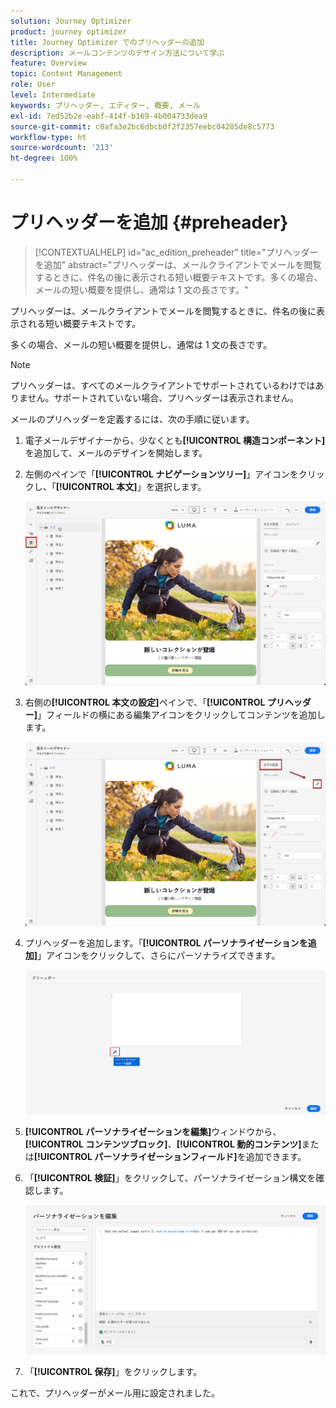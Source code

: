 ```yaml
---
solution: Journey Optimizer
product: journey optimizer
title: Journey Optimizer でのプリヘッダーの追加
description: メールコンテンツのデザイン方法について学ぶ
feature: Overview
topic: Content Management
role: User
level: Intermediate
keywords: プリヘッダー, エディター, 概要, メール
exl-id: 7ed52b2e-eabf-414f-b169-4b004733dea9
source-git-commit: c0afa3e2bc6dbcb0f2f2357eebc04285de8c5773
workflow-type: ht
source-wordcount: '213'
ht-degree: 100%

---
```


# プリヘッダーを追加 {#preheader}

>[!CONTEXTUALHELP]
>id="ac_edition_preheader"
>title="プリヘッダーを追加"
>abstract="プリヘッダーは、メールクライアントでメールを閲覧するときに、件名の後に表示される短い概要テキストです。多くの場合、メールの短い概要を提供し、通常は 1 文の長さです。"

プリヘッダーは、メールクライアントでメールを閲覧するときに、件名の後に表示される短い概要テキストです。

多くの場合、メールの短い概要を提供し、通常は 1 文の長さです。

>[!NOTE]
>
>プリヘッダーは、すべてのメールクライアントでサポートされているわけではありません。サポートされていない場合、プリヘッダーは表示されません。

メールのプリヘッダーを定義するには、次の手順に従います。

1. 電子メールデザイナーから、少なくとも&#x200B;**[!UICONTROL 構造コンポーネント]**&#x200B;を追加して、メールのデザインを開始します。

1. 左側のペインで「**[!UICONTROL ナビゲーションツリー]**」アイコンをクリックし、「**[!UICONTROL 本文]**」を選択します。

   ![](assets/preheader_body.png)

1. 右側の&#x200B;**[!UICONTROL 本文の設定]**&#x200B;ペインで、「**[!UICONTROL プリヘッダー]**」フィールドの横にある編集アイコンをクリックしてコンテンツを追加します。

   ![](assets/preheader_body_settings.png)

1. プリヘッダーを追加します。「**[!UICONTROL パーソナライゼーションを追加]**」アイコンをクリックして、さらにパーソナライズできます。

   ![](assets/preheader_3.png)

1. **[!UICONTROL パーソナライゼーションを編集]**&#x200B;ウィンドウから、**[!UICONTROL コンテンツブロック]**、**[!UICONTROL 動的コンテンツ]**&#x200B;または&#x200B;**[!UICONTROL パーソナライゼーションフィールド]**&#x200B;を追加できます。

1. 「**[!UICONTROL 検証]**」をクリックして、パーソナライゼーション構文を確認します。

   ![](assets/preheader_4.png)

1. 「**[!UICONTROL 保存]**」をクリックします。

これで、プリヘッダーがメール用に設定されました。
